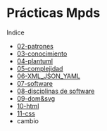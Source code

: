 # Prácticas Mpds

Indice

- [02-patrones](https://github.com/Juzzgoo/git_practicas/tree/main/02-patrones)
- [03-conocimiento](https://github.com/Juzzgoo/git_practicas/tree/main/03-conocimiento)
- [04-plantuml](https://github.com/Juzzgoo/git_practicas/tree/main/04-plantuml)
- [05-complejidad](https://github.com/Juzzgoo/git_practicas/tree/main/05-complejidad)
- [06-XML_JSON_YAML](https://github.com/Juzzgoo/git_practicas/tree/main/06-XML_JSON_YAML)
- [07-software](https://github.com/Juzzgoo/git_practicas/tree/main/07-software)
- [08-disciplinas de software](https://github.com/Juzzgoo/git_practicas/tree/main/08-disciplinas%20de%20software)
- [09-dom&svg](https://github.com/Juzzgoo/git_practicas/tree/main/09-dom%26svg)
- [10-html](https://github.com/Juzzgoo/git_practicas/tree/main/10-html)
- [11-css](https://github.com/Juzzgoo/git_practicas/tree/main/11-css)
- cambio
